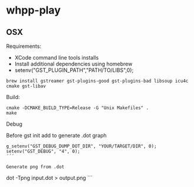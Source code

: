 # whpp-play

## OSX

Requirements:
- XCode command line tools installs
- Install additional dependencies using homebrew
- setenv("GST_PLUGIN_PATH","PATH/TO/LIBS",0);

```
brew install gstreamer gst-plugins-good gst-plugins-bad libsoup icu4c cmake gst-libav
```

Build:

```
cmake -DCMAKE_BUILD_TYPE=Release -G "Unix Makefiles" .
make
```

Debug

Before gst init add to generate .dot graph

```
g_setenv("GST_DEBUG_DUMP_DOT_DIR", "YOUR/TARGET/DIR", 0);
setenv("GST_DEBUG", "4", 0);
´´´

Generate png from .dot
```
dot -Tpng input.dot > output.png
´´´
